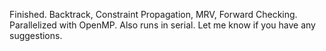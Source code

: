 Finished.
Backtrack, Constraint Propagation, MRV, Forward Checking.
Parallelized with OpenMP.
Also runs in serial.
Let me know if you have any suggestions.
